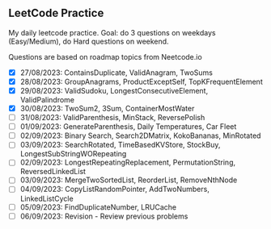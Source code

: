 ## LeetCode Practice 

My daily leetcode practice. Goal: do 3 questions on weekdays (Easy/Medium), do 
Hard questions on weekend.

Questions are based on roadmap topics from Neetcode.io 

- [x] 27/08/2023: ContainsDuplicate, ValidAnagram, TwoSums
- [x] 28/08/2023: GroupAnagrams, ProductExceptSelf, TopKFrequentElement
- [x] 29/08/2023: ValidSudoku, LongestConsecutiveElement, ValidPalindrome 
- [x] 30/08/2023: TwoSum2, 3Sum, ContainerMostWater
- [ ] 31/08/2023: ValidParenthesis, MinStack, ReversePolish
- [ ] 01/09/2023: GenerateParenthesis, Daily Temperatures, Car Fleet
- [ ] 02/09/2023: Binary Search, Search2DMatrix, KokoBananas, MinRotated
- [ ] 03/09/2023: SearchRotated, TimeBasedKVStore, StockBuy, LongestSubStringWORepeating
- [ ] 02/09/2023: LongestRepeatingReplacement, PermutationString, ReversedLinkedList
- [ ] 03/09/2023: MergeTwoSortedList, ReorderList, RemoveNthNode
- [ ] 04/09/2023: CopyListRandomPointer, AddTwoNumbers, LinkedListCycle
- [ ] 05/09/2023: FindDuplicateNumber, LRUCache
- [ ] 06/09/2023: Revision - Review previous problems 
